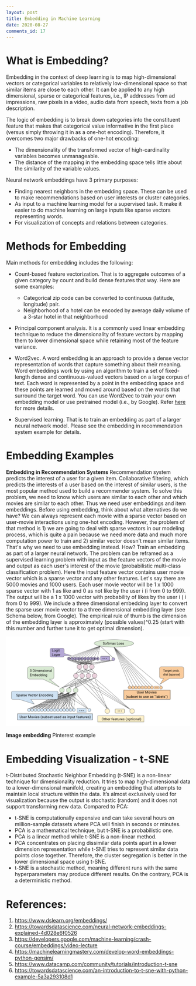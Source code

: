 ```yaml
---
layout: post
title: Embedding in Machine Learning
date: 2020-08-27
comments_id: 17
---
```


# What is Embedding?
Embedding in the context of deep learning is to map high-dimensional vectors or categorical variables to relatively low-dimensional space so that similar items are close to each other. It can be applied to any high dimensional, sparse or categorical features, i.e., IP addresses from ad impressions, raw pixels in a video, audio data from speech, texts from a job description. 

The logic of embedding is to break down categories into the constituent feature that makes that categorical value informative in the first place (versus simply throwing it in as a one-hot encoding). Therefore, it overcomes two major drawbacks of one-hot encoding:
- The dimensionality of the transformed vector of high-cardinality variables becomes unmanageable.
- The distance of the mapping in the embedding space tells little about the similarity of the variable values.

Neural network embeddings have 3 primary purposes:
- Finding nearest neighbors in the embedding space. These can be used to make recommendations based on user interests or cluster categories.
- As input to a machine learning model for a supervised task. It make it easier to do machine learning on large inputs like sparse vectors representing words.
- For visualization of concepts and relations between categories.

# Methods for Embedding
Main methods for embedding includes the following: 

- Count-based feature vectorization. That is to aggregate outcomes of a given category by count and build dense features that way. Here are some examples:
	- Categorical zip code can be converted to continuous (latitude, longitude) pair.
	- Neighborhood of a hotel can be encoded by average daily volume of a 3-star hotel in that neighborhood

- Principal component analysis. It is a commonly used linear embedding technique to reduce the dimensionality of feature vectors by mapping them to lower dimensional space while retaining most of the feature variance. 

- Word2vec. A word embedding is an approach to provide a dense vector representation of words that capture something about their meaning. Word embeddings work by using an algorithm to train a set of fixed-length dense and continuous-valued vectors based on a large corpus of text. Each word is represented by a point in the embedding space and these points are learned and moved around based on the words that surround the target word. You can use Word2vec to train your own embedding model or use pretrained model (i.e., by Google). Refer [here](https://machinelearningmastery.com/develop-word-embeddings-python-gensim/) for more details.

- Supervised learning. That is to train an embedding as part of a larger neural network model. Please see the embedding in recommendation system example for details.

# Embedding Examples

**Embedding in Recommendation Systems**
Recommendation system predicts the interest of a user for a given item. Collaborative filtering, which predicts the interests of a user based on the interest of similar users, is the most popular method used to build a recommender system. To solve this problem, we need to know which users are similar to each other and which movies are similar to each other. Thus we need user embeddings and item embeddings. Before using embedding, think about what alternatives do we have? We can always represent each movie with a sparse vector based on user-movie interactions using one-hot encoding. However, the problem of that method is 1) we are going to deal with sparse vectors in our modeling process, which is quite a pain because we need more data and much more computation power to train and 2) similar vector doesn't mean similar items. That's why we need to use embedding instead. How? Train an embedding as part of a larger neural network. The problem can be reframed as a supervised learning problem with input as the feature vectors of the movie and output as each user's interest of the movie (probabilistic multi-class classification problem). Here the input feature vector contains user movie vector which is a sparse vector and any other features. Let's say there are 5000 movies and 1000 users. Each user movie vector will be 1 x 1000 sparse vector with 1 as like and 0 as not like by the user i (i from 0 to 999). The output will be a 1 x 1000 vector with probability of likes by the user i ( i from 0 to 999). We include a three dimensional embedding layer to convert the sparse user movie vector to a three dimensional embedding layer (see Schema below, from Google). The empirical rule of thumb is the dimension of the embedding layer is approximately (possible values)^0.25 (start with this number and further tune it to get optimal dimension).

![](/assets/2020-08-28-09-42-13.png)

**Image embedding**
Pinterest example

# Embedding Visualization - t-SNE
t-Distributed Stochastic Neighbor Embedding (t-SNE) is a non-linear technique for dimensionality reduction. It tries to map high-dimensional data to a lower-dimensional manifold, creating an embedding that attempts to maintain local structure within the data. It’s almost exclusively used for visualization because the output is stochastic (random) and it does not support transforming new data. Compared to PCA:
- t-SNE is computationally expensive and can take several hours on million-sample datasets where PCA will finish in seconds or minutes.
- PCA is a mathematical technique, but t-SNE is a probabilistic one.
- PCA is a linear method while t-SNE is a non-linear method.
- PCA concentrates on placing dissimilar data points apart in a lower dimension representation while t-SNE tries to represent similar data points close together. Therefore, the cluster segregation is better in the lower dimensional space using t-SNE.
- t-SNE is a stochastic method, meaning different runs with the same hyperparameters may produce different results. On the contrary, PCA is a deterministic method. 

# References:
1. https://www.dslearn.org/embeddings/
2. https://towardsdatascience.com/neural-network-embeddings-explained-4d028e6f0526
3. https://developers.google.com/machine-learning/crash-course/embeddings/video-lecture
4. https://machinelearningmastery.com/develop-word-embeddings-python-gensim/
5. https://www.datacamp.com/community/tutorials/introduction-t-sne
6. https://towardsdatascience.com/an-introduction-to-t-sne-with-python-example-5a3a293108d1
